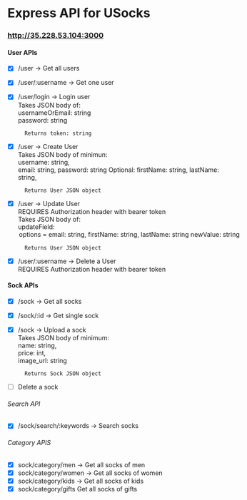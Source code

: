 # Express API for USocks

### http://35.228.53.104:3000
#### User APIs
- [x] /user -> Get all users  
- [x] /user/:username -> Get one user  
- [x] /user/login -> Login user    
        Takes JSON body of:    
        usernameOrEmail: string    
        password: string  
        
        Returns token: string
- [x] /user -> Create User    
        Takes JSON body of minimun:    
        username: string,   
        email: string,
        password: string
        Optional:
        firstName: string,
        lastName: string,
        
        Returns User JSON object    
- [x] /user -> Update User        
        REQUIRES Authorization header with bearer token      
        Takes JSON body of:      
        updateField: <option>    
          options = email: string,    
                    firstName: string,      
                    lastName: string      
          newValue: string   
          
        Returns User JSON object     
- [x]  /user/:username -> Delete a User    
        REQUIRES Authorization header with bearer token  

#### Sock APIs 
- [x] /sock -> Get all socks
- [x] /sock/:id -> Get single sock
- [x] /sock -> Upload a sock  
        Takes JSON body of minimum:  
        name: string,  
        price: int,  
        image_url: string  
  
        Returns Sock JSON object    
- [ ] Delete a sock  
###### Search API
- [x] /sock/search/:keywords -> Search socks  
###### Category APIS
- [x] sock/category/men -> Get all socks of men  
- [x] sock/category/women -> Get all socks of women  
- [x] sock/category/kids -> Get all socks of kids  
- [x] sock/category/gifts Get all socks of gifts  
